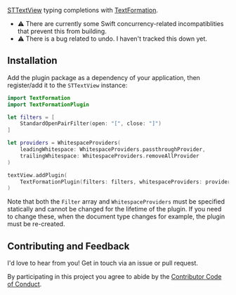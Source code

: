[STTextView](https://github.com/krzyzanowskim/STTextView) typing completions with [TextFormation](https://github.com/ChimeHQ/TextFormation).

- ⚠️ There are currently some Swift concurrency-related incompatiblities that prevent this from building.
- ⚠️ There is a bug related to undo. I haven't tracked this down yet.

## Installation

Add the plugin package as a dependency of your application, then register/add it to the `STTextView` instance:

```swift
import TextFormation
import TextFormationPlugin

let filters = [
    StandardOpenPairFilter(open: "[", close: "]")
]

let providers = WhitespaceProviders(
    leadingWhitespace: WhitespaceProviders.passthroughProvider,
    trailingWhitespace: WhitespaceProviders.removeAllProvider
)

textView.addPlugin(
    TextFormationPlugin(filters: filters, whitespaceProviders: providers)
)
```

Note that both the `Filter` array and `WhitespaceProviders` must be specified statically and cannot be changed for the lifetime of the plugin. If you need to change these, when the document type changes for example, the plugin must be re-created.

## Contributing and Feedback

I'd love to hear from you! Get in touch via an issue or pull request.

By participating in this project you agree to abide by the [Contributor Code of Conduct](CODE_OF_CONDUCT.md).
